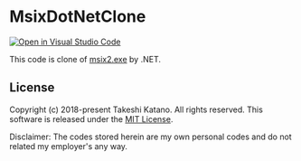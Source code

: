 # MsixDotNetClone

[![Open in Visual Studio Code](https://open.vscode.dev/badges/open-in-vscode.svg)](https://open.vscode.dev/tksh164/MsixDotNetClone)

This code is clone of [msix2.exe](https://blogs.msdn.microsoft.com/heaths/2006/08/18/digital-signatures-in-windows-installer/) by .NET.

## License

Copyright (c) 2018-present Takeshi Katano. All rights reserved. This software is released under the [MIT License](https://github.com/tksh164/MsixDotNetClone/blob/master/LICENSE).

Disclaimer: The codes stored herein are my own personal codes and do not related my employer's any way.
